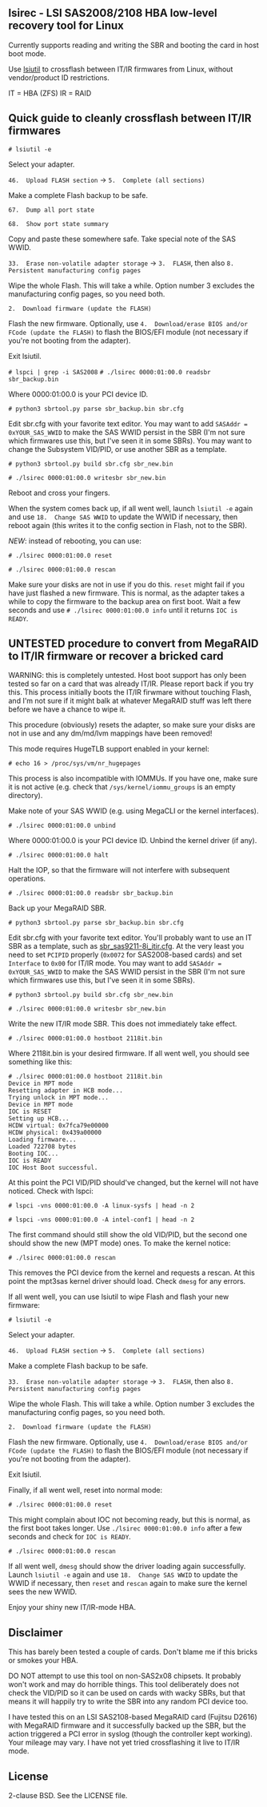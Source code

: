 ## lsirec - LSI SAS2008/2108 HBA low-level recovery tool for Linux

Currently supports reading and writing the SBR and booting the card in host
boot mode.

Use [lsiutil](https://github.com/exactassembly/meta-xa-stm/blob/master/recipes-support/lsiutil/files/)
to crossflash between IT/IR firmwares from Linux, without vendor/product ID
restrictions.

IT = HBA (ZFS)
IR = RAID

## Quick guide to cleanly crossflash between IT/IR firmwares

`# lsiutil -e`

Select your adapter.

`46.  Upload FLASH section` → `5.  Complete (all sections)`

Make a complete Flash backup to be safe.

`67.  Dump all port state`

`68.  Show port state summary`

Copy and paste these somewhere safe. Take special note of the SAS WWID.

`33.  Erase non-volatile adapter storage` → `3.  FLASH`, then also
`8.  Persistent manufacturing config pages`

Wipe the whole Flash. This will take a while. Option number 3 excludes the
manufacturing config pages, so you need both.

`2.  Download firmware (update the FLASH)`

Flash the new firmware. Optionally, use
`4.  Download/erase BIOS and/or FCode (update the FLASH)` to flash the BIOS/EFI
module (not necessary if you're not booting from the adapter).

Exit lsiutil.

`# lspci | grep -i SAS2008`
`# ./lsirec 0000:01:00.0 readsbr sbr_backup.bin`

Where 0000:01:00.0 is your PCI device ID.

`# python3 sbrtool.py parse sbr_backup.bin sbr.cfg`

Edit sbr.cfg with your favorite text editor. You may want to add
`SASAddr = 0xYOUR_SAS_WWID` to make the SAS WWID persist in the SBR (I'm not
sure which firmwares use this, but I've seen it in some SBRs). You may want to
change the Subsystem VID/PID, or use another SBR as a template.

`# python3 sbrtool.py build sbr.cfg sbr_new.bin`

`# ./lsirec 0000:01:00.0 writesbr sbr_new.bin`

Reboot and cross your fingers.

When the system comes back up, if all went well, launch `lsiutil -e` again and
use `18.  Change SAS WWID` to update the WWID if necessary, then reboot again
(this writes it to the config section in Flash, not to the SBR).

*NEW*: instead of rebooting, you can use:

`# ./lsirec 0000:01:00.0 reset`

`# ./lsirec 0000:01:00.0 rescan`

Make sure your disks are not in use if you do this. `reset` might fail if you
have just flashed a new firmware. This is normal, as the adapter takes a while
to copy the firmware to the backup area on first boot. Wait a few seconds and
use `# ./lsirec 0000:01:00.0 info` until it returns `IOC is READY`.

## UNTESTED procedure to convert from MegaRAID to IT/IR firmware or recover a bricked card

WARNING: this is completely untested. Host boot support has only been tested
so far on a card that was already IT/IR. Please report back if you try this.
This process initially boots the IT/IR firwmare without touching Flash, and I'm
not sure if it might balk at whatever MegaRAID stuff was left there before we
have a chance to wipe it.

This procedure (obviously) resets the adapter, so make sure your disks are not
in use and any dm/md/lvm mappings have been removed!

This mode requires HugeTLB support enabled in your kernel:

`# echo 16 > /proc/sys/vm/nr_hugepages`

This process is also incompatible with IOMMUs. If you have one, make sure it
is not active (e.g. check that `/sys/kernel/iommu_groups` is an empty
directory).

Make note of your SAS WWID (e.g. using MegaCLI or the kernel interfaces).

`# ./lsirec 0000:01:00.0 unbind`

Where 0000:01:00.0 is your PCI device ID. Unbind the kernel driver (if any).

`# ./lsirec 0000:01:00.0 halt`

Halt the IOP, so that the firmware will not interfere with subsequent
operations.

`# ./lsirec 0000:01:00.0 readsbr sbr_backup.bin`

Back up your MegaRAID SBR.

`# python3 sbrtool.py parse sbr_backup.bin sbr.cfg`

Edit sbr.cfg with your favorite text editor. You'll probably want to use an IT
SBR as a template, such as
[sbr_sas9211-8i_itir.cfg](sample_sbr/sbr_sas9211-8i_itir.cfg). At the very
least you need to set `PCIPID` properly (`0x0072` for SAS2008-based cards) and
set `Interface` to `0x00` for IT/IR mode. You may want to add
`SASAddr = 0xYOUR_SAS_WWID` to make the SAS WWID persist in the SBR (I'm not
sure which firmwares use this, but I've seen it in some SBRs).

`# python3 sbrtool.py build sbr.cfg sbr_new.bin`

`# ./lsirec 0000:01:00.0 writesbr sbr_new.bin`

Write the new IT/IR mode SBR. This does not immediately take effect.

`# ./lsirec 0000:01:00.0 hostboot 2118it.bin`

Where 2118it.bin is your desired firmware. If all went well, you should see
something like this:

```
# ./lsirec 0000:01:00.0 hostboot 2118it.bin
Device in MPT mode
Resetting adapter in HCB mode...
Trying unlock in MPT mode...
Device in MPT mode
IOC is RESET
Setting up HCB...
HCDW virtual: 0x7fca79e00000
HCDW physical: 0x439a00000
Loading firmware...
Loaded 722708 bytes
Booting IOC...
IOC is READY
IOC Host Boot successful.
```

At this point the PCI VID/PID should've changed, but the kernel will not have
noticed. Check with lspci:

`# lspci -vns 0000:01:00.0 -A linux-sysfs | head -n 2`

`# lspci -vns 0000:01:00.0 -A intel-conf1 | head -n 2`

The first command should still show the old VID/PID, but the second one should
show the new (MPT mode) ones. To make the kernel notice:

`# ./lsirec 0000:01:00.0 rescan`

This removes the PCI device from the kernel and requests a rescan. At this point
the mpt3sas kernel driver should load. Check `dmesg` for any errors.

If all went well, you can use lsiutil to wipe Flash and flash your new firmware:

`# lsiutil -e`

Select your adapter.

`46.  Upload FLASH section` → `5.  Complete (all sections)`

Make a complete Flash backup to be safe.

`33.  Erase non-volatile adapter storage` → `3.  FLASH`, then also
`8.  Persistent manufacturing config pages`

Wipe the whole Flash. This will take a while. Option number 3 excludes the
manufacturing config pages, so you need both.

`2.  Download firmware (update the FLASH)`

Flash the new firmware. Optionally, use
`4.  Download/erase BIOS and/or FCode (update the FLASH)` to flash the BIOS/EFI
module (not necessary if you're not booting from the adapter).

Exit lsiutil.

Finally, if all went well, reset into normal mode:

`# ./lsirec 0000:01:00.0 reset`

This might complain about IOC not becoming ready, but this is normal, as the
first boot takes longer. Use `./lsirec 0000:01:00.0 info` after a few seconds
and check for `IOC is READY`.

`# ./lsirec 0000:01:00.0 rescan`

If all went well, `dmesg` should show the driver loading again successfully.
Launch `lsiutil -e` again and use `18.  Change SAS WWID` to update the WWID
if necessary, then `reset` and `rescan` again to make sure the kernel sees the
new WWID.

Enjoy your shiny new IT/IR-mode HBA.

## Disclaimer

This has barely been tested a couple of cards. Don't blame me if this bricks or
smokes your HBA.

DO NOT attempt to use this tool on non-SAS2x08 chipsets. It probably won't work
and may do horrible things. This tool deliberately does not check the VID/PID
so it can be used on cards with wacky SBRs, but that means it will happily
try to write the SBR into any random PCI device too.

I have tested this on an LSI SAS2108-based MegaRAID card (Fujitsu D2616) with
MegaRAID firmware and it successfully backed up the SBR, but the action
triggered a PCI error in syslog (though the controller kept working). Your
mileage may vary. I have not yet tried crossflashing it live to IT/IR mode.

## License

2-clause BSD. See the LICENSE file.
